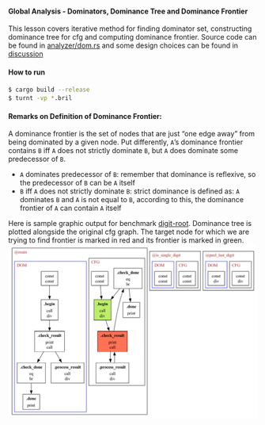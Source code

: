 #### Global Analysis - Dominators, Dominance Tree and Dominance Frontier
This lesson covers iterative method for finding dominator set, constructing dominance tree for cfg and computing dominance frontier.
Source code can be found in [analyzer/dom.rs](https://github.com/zihan0822/advanced-compiler-6120/blob/main/bril-rs/src/analyzer/dom.rs)
and some design choices can be found in [discussion](https://github.com/sampsyo/cs6120/discussions/453)

#### How to run
```bash
$ cargo build --release
$ turnt -vp *.bril
```

#### Remarks on Definition of Dominance Frontier:
A dominance frontier is the set of nodes that are just “one edge away” from being dominated by a given node.
Put differently, `A`’s dominance frontier contains `B` iff `A` does not strictly dominate `B`, but `A` does dominate some predecessor of `B`.
- `A` dominates predecessor of `B`: remember that dominance is reflexive, so the predecessor of `B` can be `A` itself
- `B` iff `A` does not strictly dominate `B`: strict dominance is defined as: `A` dominates `B` and `A` is not equal to `B`, according to this, the dominance frontier
of `A` can contain `A` itself

Here is sample graphic output for benchmark [digit-root](https://github.com/sampsyo/bril/blob/main/benchmarks/core/digital-root.bril). Dominance tree is plotted alongside the original cfg graph.
The target node for which we are trying to find frontier is marked in red and its frontier is marked in green. 
![digit-root-dom-graph](https://github.com/zihan0822/advanced-compiler-6120/blob/main/l5/frontier.png)
